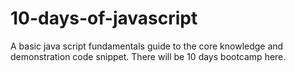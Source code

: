 # 10-days-of-javascript
A basic java script fundamentals guide to the core knowledge and demonstration code snippet. There will be 10 days bootcamp here.
